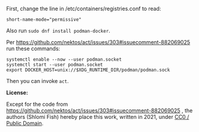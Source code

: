 First, change the line in /etc/containers/registries.conf
to read:

```
short-name-mode="permissive"
```

Also run `sudo dnf install podman-docker`.

Per https://github.com/nektos/act/issues/303#issuecomment-882069025
run these commands:

```
systemctl enable --now --user podman.socket
systemctl start --user podman.socket
export DOCKER_HOST=unix://$XDG_RUNTIME_DIR/podman/podman.sock
```

Then you can invoke `act`.

**License:**

Except for the code from https://github.com/nektos/act/issues/303#issuecomment-882069025 , the authors (Shlomi Fish) hereby place this work, written in 2021, under [CC0 / Public Domain](https://creativecommons.org/choose/zero/).
